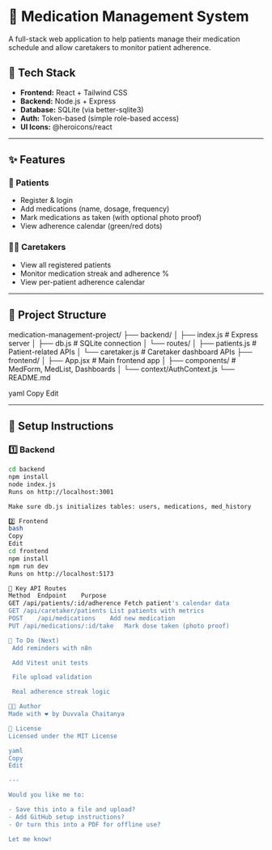 # 💊 Medication Management System

A full-stack web application to help patients manage their medication schedule and allow caretakers to monitor patient adherence.

## 🔧 Tech Stack

- **Frontend:** React + Tailwind CSS
- **Backend:** Node.js + Express
- **Database:** SQLite (via better-sqlite3)
- **Auth:** Token-based (simple role-based access)
- **UI Icons:** @heroicons/react

---

## ✨ Features

### 👤 Patients
- Register & login
- Add medications (name, dosage, frequency)
- Mark medications as taken (with optional photo proof)
- View adherence calendar (green/red dots)

### 🧑‍⚕️ Caretakers
- View all registered patients
- Monitor medication streak and adherence %
- View per-patient adherence calendar

---

## 📁 Project Structure

medication-management-project/
├── backend/
│ ├── index.js # Express server
│ ├── db.js # SQLite connection
│ └── routes/
│ ├── patients.js # Patient-related APIs
│ └── caretaker.js # Caretaker dashboard APIs
├── frontend/
│ ├── App.jsx # Main frontend app
│ ├── components/ # MedForm, MedList, Dashboards
│ └── context/AuthContext.js
└── README.md

yaml
Copy
Edit

---

## 🚀 Setup Instructions

### 1️⃣ Backend

```bash
cd backend
npm install
node index.js
Runs on http://localhost:3001

Make sure db.js initializes tables: users, medications, med_history

2️⃣ Frontend
bash
Copy
Edit
cd frontend
npm install
npm run dev
Runs on http://localhost:5173

📡 Key API Routes
Method	Endpoint	Purpose
GET	/api/patients/:id/adherence	Fetch patient's calendar data
GET	/api/caretaker/patients	List patients with metrics
POST	/api/medications	Add new medication
PUT	/api/medications/:id/take	Mark dose taken (photo proof)

🧪 To Do (Next)
 Add reminders with n8n

 Add Vitest unit tests

 File upload validation

 Real adherence streak logic

👨‍💻 Author
Made with ❤️ by Duvvala Chaitanya

📜 License
Licensed under the MIT License

yaml
Copy
Edit

---

Would you like me to:

- Save this into a file and upload?
- Add GitHub setup instructions?
- Or turn this into a PDF for offline use?

Let me know!
